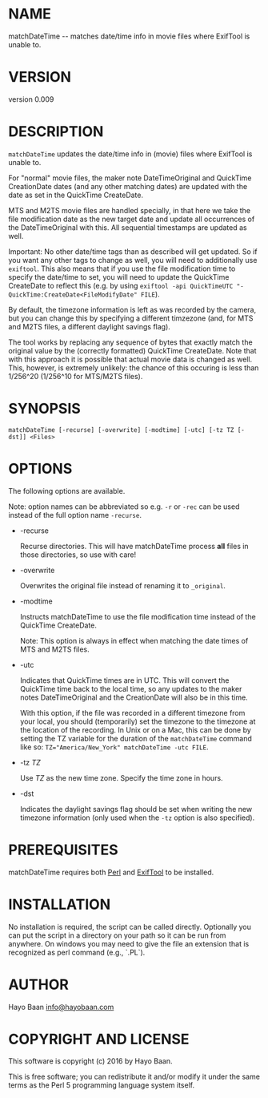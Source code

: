# NAME

matchDateTime -- matches date/time info in movie files where ExifTool
is unable to.

# VERSION

version 0.009

# DESCRIPTION

`matchDateTime` updates the date/time info in (movie) files where
ExifTool is unable to.

For "normal" movie files, the maker note DateTimeOriginal and
QuickTime CreationDate dates (and any other matching dates) are
updated with the date as set in the QuickTime CreateDate.

MTS and M2TS movie files are handled specially, in that here we take
the file modification date as the new target date and update all
occurrences of the DateTimeOriginal with this. All sequential
timestamps are updated as well.

Important: No other date/time tags than as described will get
updated. So if you want any other tags to change as well, you will
need to additionally use `exiftool`. This also means that if you use
the file modification time to specify the date/time to set, you will
need to update the QuickTime CreateDate to reflect this (e.g. by using
`exiftool -api QuickTimeUTC "-QuickTime:CreateDate<FileModifyDate"
FILE`).

By default, the timezone information is left as was recorded by the
camera, but you can change this by specifying a different timzezone
(and, for MTS and M2TS files, a different daylight savings flag).

The tool works by replacing any sequence of bytes that exactly match
the original value by the (correctly formatted) QuickTime
CreateDate. Note that with this approach it is possible that actual
movie data is changed as well. This, however, is extremely unlikely:
the chance of this occuring is less than 1/256^20 (1/256^10 for
MTS/M2TS files).

# SYNOPSIS

    matchDateTime [-recurse] [-overwrite] [-modtime] [-utc] [-tz TZ [-dst]] <Files>

# OPTIONS

The following options are available.

Note: option names can be abbreviated so e.g. `-r` or `-rec` can be
used instead of the full option name `-recurse`.

- -recurse

    Recurse directories. This will have matchDateTime process **all** files
    in those directories, so use with care!

- -overwrite

    Overwrites the original file instead of renaming it to `_original`.

- -modtime

    Instructs matchDateTime to use the file modification time instead of
    the QuickTime CreateDate.

    Note: This option is always in effect when matching the date times of
    MTS and M2TS files.

- -utc

    Indicates that QuickTime times are in UTC. This will convert the
    QuickTime time back to the local time, so any updates to the maker
    notes DateTimeOriginal and the CreationDate will also be in this time.

    With this option, if the file was recorded in a different timezone
    from your local, you should (temporarily) set the timezone to the
    timezone at the location of the recording. In Unix or on a Mac, this
    can be done by setting the TZ variable for the duration of the
    `matchDateTime` command like so: `TZ="America/New_York"
    matchDateTime -utc FILE`.

- -tz _TZ_

    Use _TZ_ as the new time zone. Specify the time zone in hours.

- -dst

    Indicates the daylight savings flag should be set when writing the new
    timezone information (only used when the `-tz` option is also
    specified).

# PREREQUISITES

matchDateTime requires both [Perl](https://www.perl.org/) and
[ExifTool](http://www.sno.phy.queensu.ca/~phil/exiftool/) to be
installed.

# INSTALLATION

No installation is required, the script can be called
directly. Optionally you can put the script in a directory on your
path so it can be run from anywhere. On windows you may need to give
the file an extension that is recognized as perl command (e.g.,
\`.PL\`).

# AUTHOR

Hayo Baan <info@hayobaan.com>

# COPYRIGHT AND LICENSE

This software is copyright (c) 2016 by Hayo Baan.

This is free software; you can redistribute it and/or modify it under
the same terms as the Perl 5 programming language system itself.
